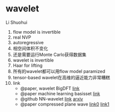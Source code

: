 # wavelet

Li Shuohui

1. flow model is invertible
2. real NVP
3. autoregressive
4. 相空间体积不变化
5. 还是需要运行Monte Carlo获得数据集
6. wavelet is invertible
7. Haar for lifting
8. 所有的wavelet都可以用flow model paramized
9. tensor-based wavelet在高维的逼近能力非常糟糕
10. link
    * @paper, wavelet BigDFT [link](https://www.sciencedirect.com/science/article/pii/S1631072110002135)
    * @paper machine learning basisset [link](https://pubs.acs.org/doi/abs/10.1021/acs.jctc.8b00378)
    * @github NN-wavelet [link](https://github.com/li012589/NeuralWavelet) [arxiv](https://arxiv.org/abs/2101.11306)
    * @paper compressed plane wave [link0](https://www.pnas.org/content/111/5/1691) [link1](https://www.pnas.org/content/110/46/18368)
